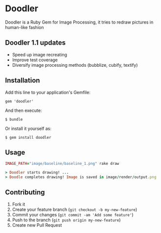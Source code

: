 # Doodler
Doodler is a Ruby Gem for Image Processing, it tries to redraw pictures
in human-like fashion

## Doodler 1.1 updates

- Speed up image recreating
- Improve test coverage
- Diversify image processing methods (bubblize, cubify, textify)

## Installation

Add this line to your application's Gemfile:

    gem 'doodler'

And then execute:

    $ bundle

Or install it yourself as:

    $ gem install doodler

## Usage
```ruby
IMAGE_PATH="image/baseline/baseline_1.png" rake draw

> Doodler starts drawing! ...
> Doodle completes drawing! Image is saved in image/render/output.png
```

## Contributing

1. Fork it
2. Create your feature branch (`git checkout -b my-new-feature`)
3. Commit your changes (`git commit -am 'Add some feature'`)
4. Push to the branch (`git push origin my-new-feature`)
5. Create new Pull Request
